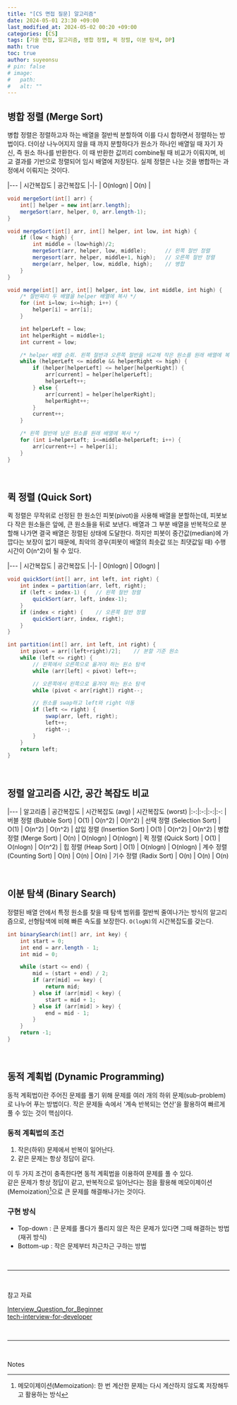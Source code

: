 ```yaml
---
title: "[CS 면접 질문] 알고리즘"
date: 2024-05-01 23:30 +09:00
last_modified_at: 2024-05-02 00:20 +09:00
categories: [CS]
tags: [기술 면접, 알고리즘, 병합 정렬, 퀵 정렬, 이분 탐색, DP]
math: true
toc: true
author: suyeonsu
# pin: false
# image:
#   path: 
#   alt: ""
---
```


## 병합 정렬 (Merge Sort)

병합 정렬은 정렬하고자 하는 배열을 절반씩 분할하여 이를 다시 합하면서 정렬하는 방법이다. 더이상 나누어지지 않을 때 까지 분할하다가 원소가 하나인 배열일 때 자기 자신, 즉 원소 하나를 반환한다. 이 때 반환한 값끼리 combine될 때 비교가 이뤄지며, 비교 결과를 기반으로 정렬되어 임시 배열에 저장된다. 실제 정렬은 나눈 것을 병합하는 과정에서 이뤄지는 것이다.  

|---
| 시간복잡도 | 공간복잡도
|-|-
| O(nlogn) | O(n) |  
  

```java
void mergeSort(int[] arr) {
    int[] helper = new int[arr.length];
    mergeSort(arr, helper, 0, arr.length-1);
}

void mergeSort(int[] arr, int[] helper, int low, int high) {
    if (low < high) {
        int middle = (low+high)/2;
        mergeSort(arr, helper, low, middle);      // 왼쪽 절반 정렬
        mergesort(arr, helper, middle+1, high);   // 오른쪽 절반 정렬
        merge(arr, helper, low, middle, high);    // 병합
    }
}

void merge(int[] arr, int[] helper, int low, int middle, int high) {
    /* 절반짜리 두 배열을 helper 배열에 복사 */
    for (int i=low; i<=high; i++) {
        helper[i] = arr[i];
    }

    int helperLeft = low;
    int helperRight = middle+1;
    int current = low;

    /* helper 배열 순회. 왼쪽 절반과 오른쪽 절반을 비교해 작은 원소를 원래 배열에 복사 */
    while (helperLeft <= middle && helperRight <= high) {
        if (helper[helperLeft] <= helper[helperRight]) {
            arr[current] = helper[helperLeft];
            helperLeft++;
        } else {
            arr[current] = helper[helperRight];
            helperRight++;
        }
        current++;
    }

    /* 왼쪽 절반에 남은 원소를 원래 배열에 복사 */
    for (int i=helperLeft; i<=middle-helperLeft; i++) {
        arr[current++] = helper[i];
    }
}
```

<br>

## 퀵 정렬 (Quick Sort)

퀵 정렬은 무작위로 선정된 한 원소인 피봇(pivot)을 사용해 배열을 분할하는데, 피봇보다 작은 원소들은 앞에, 큰 원소들을 뒤로 보낸다. 배열과 그 부분 배열을 반복적으로 분할해 나가면 결국 배열은 정렬된 상태에 도달한다. 하지만 피봇이 중간값(median)에 가깝다는 보장이 없기 때문에, 최악의 경우(피봇이 배열의 최솟값 또는 최댓값일 때) 수행 시간이 O(n^2)이 될 수 있다.

|---
| 시간복잡도 | 공간복잡도
|-|-
| O(nlogn) | O(logn) |  

```java
void quickSort(int[] arr, int left, int right) {
    int index = partition(arr, left, right);
    if (left < index-1) {   // 왼쪽 절반 정렬
        quickSort(arr, left, index-1);
    }
    if (index < right) {    // 오른쪽 절반 정렬
        quickSort(arr, index, right);
    }
}

int partition(int[] arr, int left, int right) {
    int pivot = arr[(left+right)/2];    // 분할 기준 원소
    while (left <= right) {
        // 왼쪽에서 오른쪽으로 옮겨야 하는 원소 탐색
        while (arr[left] < pivot) left++;

        // 오른쪽에서 왼쪽으로 옮겨야 하는 원소 탐색
        while (pivot < arr[right]) right--;

        // 원소를 swap하고 left와 right 이동
        if (left <= right) {
            swap(arr, left, right);
            left++;
            right--;
        }
    }
    return left;
}
```

<br>

## 정렬 알고리즘 시간, 공간 복잡도 비교

|---
| 알고리즘 | 공간복잡도 | 시간복잡도 (avg) | 시간복잡도 (worst)
|:-:|:-:|:-:|:-:
| 버블 정렬 (Bubble Sort) | O(1) | O(n^2) | O(n^2) 
| 선택 정렬 (Selection Sort) | O(1) | O(n^2) | O(n^2) 
| 삽입 정렬 (Insertion Sort) | O(1) | O(n^2) | O(n^2) 
| 병합 정렬 (Merge Sort) | O(n) | O(nlogn) | O(nlogn) 
| 퀵 정렬 (Quick Sort) | O(1) | O(nlogn) | O(n^2) 
| 힙 정렬 (Heap Sort) | O(1) | O(nlogn) | O(nlogn) 
| 계수 정렬 (Counting Sort) | O(n) | O(n) | O(n) 
| 기수 정렬 (Radix Sort) | O(n) | O(n) | O(n) 

<br>

## 이분 탐색 (Binary Search)

정렬된 배열 안에서 특정 원소를 찾을 때 탐색 범위를 절반씩 줄여나가는 방식의 알고리즘으로, 선형탐색에 비해 빠른 속도를 보장한다. `O(logN)`의 시간복잡도를 갖는다.

```java
int binarySearch(int[] arr, int key) { 
    int start = 0;
    int end = arr.length - 1;
    int mid = 0;

    while (start <= end) {
        mid = (start + end) / 2;
        if (arr[mid] == key) {
            return mid;
        } else if (arr[mid] < key) {
            start = mid + 1;
        } else if (arr[mid] > key) {
            end = mid - 1;
        }
    }
    return -1;
}
```

<br>

## 동적 계획법 (Dynamic Programming)

동적 계획법이란 주어진 문제를 풀기 위해 문제를 여러 개의 하위 문제(sub-problem)로 나누어 푸는 방법이다. 작은 문제들 속에서 '계속 반복되는 연산'을 활용하여 빠르게 풀 수 있는 것이 핵심이다.

### 동적 계획법의 조건

1. 작은(하위) 문제에서 반복이 일어난다.
2. 같은 문제는 항상 정답이 같다.

이 두 가지 조건이 충족한다면 동적 계획법을 이용하여 문제를 풀 수 있다.  
같은 문제가 항상 정답이 같고, 반복적으로 일어난다는 점을 활용해 메모이제이션(Memoization)[^1]으로 큰 문제를 해결해나가는 것이다.

### 구현 방식

- Top-down : 큰 문제를 풀다가 풀리지 않은 작은 문제가 있다면 그때 해결하는 방법 (재귀 방식)
- Bottom-up : 작은 문제부터 차근차근 구하는 방법

<br>

---

<br>

참고 자료

[Interview_Question_for_Beginner](https://github.com/JaeYeopHan/Interview_Question_for_Beginner/blob/main/Algorithm/README.md)  
[tech-interview-for-developer](https://github.com/gyoogle/tech-interview-for-developer/tree/master/Algorithm)

<br>

---

<br>

Notes

[^1]: 메모이제이션(Memoization): 한 번 계산한 문제는 다시 계산하지 않도록 저장해두고 활용하는 방식